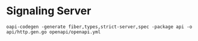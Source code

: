 # Signaling Server
```
oapi-codegen -generate fiber,types,strict-server,spec -package api -o api/http.gen.go openapi/openapi.yml
```